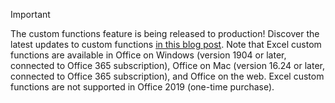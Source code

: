 > [!IMPORTANT]
> The custom functions feature is being released to production! Discover the latest updates to custom functions [in this blog post](https://developer.microsoft.com/office/blogs/office-extensibility-build-2019/). Note that Excel custom functions are available in Office on Windows (version 1904 or later, connected to Office 365 subscription), Office on Mac (version 16.24 or later, connected to Office 365 subscription), and Office on the web. Excel custom functions are not supported in Office 2019 (one-time purchase).
